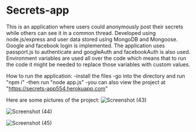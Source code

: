 # Secrets-app

This is an application where users could anonymously post their secrets while others can see it in a common thread. Developed using node.js/express and user data stored using MongoDB and Mongoose. Google and facebook login is implemented. The application uses passport.js to authenticate and googleAuth and facebookAuth is also used. Environment variables are used all over the code which means that to run the code it might be needed to replace those variables with custom values.

How to run the application: -install the files -go into the directory and run "npm i" -then run "node app.js" -you can also view the project at "https://secrets-app554.herokuapp.com"

Here are some pictures of the project:
![Screenshot (43)](https://user-images.githubusercontent.com/101473079/205432505-5f1a3a2d-ed7b-45d3-b52c-a8bf432306ca.png)

![Screenshot (44)](https://user-images.githubusercontent.com/101473079/205432508-1092b536-8317-4cb5-a0ff-35e1bc6bacb4.png)

![Screenshot (45)](https://user-images.githubusercontent.com/101473079/205432509-c14fd17f-6d79-48b2-bf02-e1bb39f1cb70.png)
